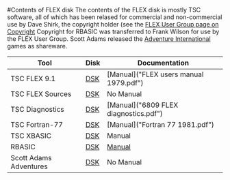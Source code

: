 #Contents of FLEX disk
The contents of the FLEX disk is mostly TSC software, all of which has been relased for commercial and non-commercial use by Dave Shirk, the copyright holder (see the [FLEX User Group page on Copyright](http://flexusergroup.com/flexusergroup/fug7.htm)
Copyright for RBASIC was transferred to Frank Wilson for use by the FLEX User Group.  Scott Adams released the [Adventure International](https://en.wikipedia.org/wiki/Adventure_International) games as shareware.

Tool | Disk | Documentation
-----|------|--------------
TSC FLEX 9.1 | [DSK](original_flex09_AB178.dsk) | [Manual]("FLEX users manual 1979.pdf")
TSC FLEX Sources | [DSK](flex_srces.dsk) | No Manual
TSC Diagnostics | [DSK](DIAG6809.DSK) | [Manual]("6809 FLEX diagnostics.pdf")
TSC Fortran-77 | [DSK](F77.DSK) | [Manual]("Fortran 77 1981.pdf")
TSC XBASIC | [DSK](XBASIC_2.DSK) | Manual
RBASIC | [DSK](RBASIC.DSK) | [Manual](RBASIC.PDF)
Scott Adams Adventures | [DSK](advgames.dsk) | No Manual
